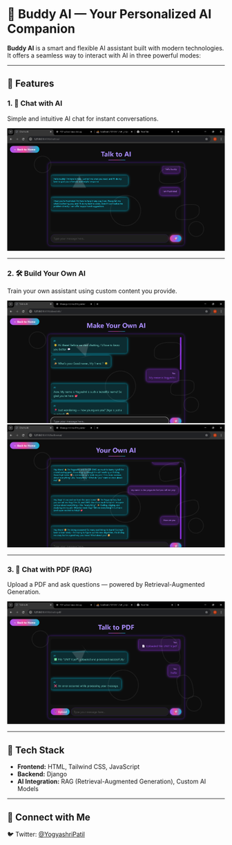 # 🤖 Buddy AI — Your Personalized AI Companion

**Buddy AI** is a smart and flexible AI assistant built with modern technologies. It offers a seamless way to interact with AI in three powerful modes:

---

## 🔹 Features

### 1. 💬 Chat with AI  
Simple and intuitive AI chat for instant conversations.

![Chat with AI](./template/chat_demo.png)

---

### 2. 🛠️ Build Your Own AI  
Train your own assistant using custom content you provide.

![Making Your Own AI](./template/making_ai.png)  
![Own AI Demo](./template/own_ai_demo.png)

---

### 3. 📄 Chat with PDF (RAG)  
Upload a PDF and ask questions — powered by Retrieval-Augmented Generation.

![Chat with PDF](./template/pdf_Demo.png)

---

## 🧰 Tech Stack

- **Frontend:** HTML, Tailwind CSS, JavaScript  
- **Backend:** Django  
- **AI Integration:** RAG (Retrieval-Augmented Generation), Custom AI Models

---

## 📱 Connect with Me  
🐦 Twitter: [@YogyashriPatil](https://x.com/YogyashriP)
